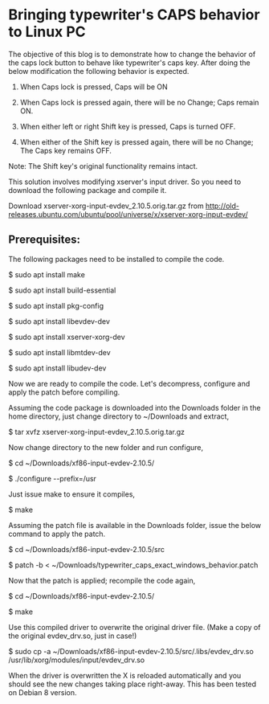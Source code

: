 # Bringing typewriter's CAPS behavior to Linux PC

The objective of this blog is to demonstrate how to change the behavior of the caps lock button to behave like typewriter's caps key. After doing the below modification the following behavior is expected.

1. When Caps lock is pressed, Caps will be ON

2. When Caps lock is pressed again, there will be no Change; Caps remain ON.

3. When either left or right Shift key is pressed, Caps is turned OFF.

4. When either of the Shift key is pressed again, there will be no Change; The Caps key remains OFF.

Note: The Shift key's original functionality remains intact.


This solution involves modifying xserver's input driver. So you need to download the following package and compile it.

Download xserver-xorg-input-evdev_2.10.5.orig.tar.gz from http://old-releases.ubuntu.com/ubuntu/pool/universe/x/xserver-xorg-input-evdev/

## Prerequisites:

The following packages need to be installed to compile the code.

$ sudo apt install make

$ sudo apt install build-essential

$ sudo apt install pkg-config

$ sudo apt install libevdev-dev

$ sudo apt install xserver-xorg-dev

$ sudo apt install libmtdev-dev

$ sudo apt install libudev-dev


Now we are ready to compile the code. Let's decompress, configure and apply the patch before compiling.

Assuming the code package is downloaded into the Downloads folder in the home directory, just change directory to ~/Downloads and extract,

$ tar xvfz xserver-xorg-input-evdev_2.10.5.orig.tar.gz

Now change directory to the new folder and run configure,


$ cd ~/Downloads/xf86-input-evdev-2.10.5/

$ ./configure --prefix=/usr

Just issue make to ensure it compiles,

$ make

Assuming the patch file is available in the Downloads folder, issue the below command to apply the patch. 

$ cd ~/Downloads/xf86-input-evdev-2.10.5/src

$ patch -b < ~/Downloads/typewriter_caps_exact_windows_behavior.patch

Now that the patch is applied; recompile the code again,

$ cd ~/Downloads/xf86-input-evdev-2.10.5/

$ make

Use this compiled driver to overwrite the original driver file. (Make a copy of the original evdev_drv.so, just in case!)

$ sudo cp -a ~/Downloads/xf86-input-evdev-2.10.5/src/.libs/evdev_drv.so /usr/lib/xorg/modules/input/evdev_drv.so

When the driver is overwritten the X is reloaded automatically and you should see the new changes taking place right-away. This has been tested on Debian 8 version.
